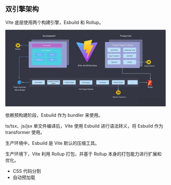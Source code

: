## 双引擎架构

Vite 底层使用两个构建引擎，Esbuild 和 Rollup。


<img src="../images/design.png" />


依赖预构建阶段，Esbuild 作为 bundler 来使用。

ts/tsx、js/jsx 单文件编译后，Vite 使用 Esbuild 进行语法转义，将 Esbuild 作为 transformer 使用。

生产环境中，Esbuild 是 Vite 默认的压缩工具。



生产环境下，Vite 利用 Rollup 打包，并基于 Rollup 本身的打包能力进行扩展和优化。

* CSS 代码分割
* 自动预加载

